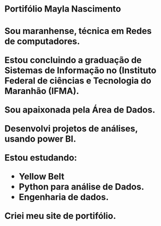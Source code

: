 <h1> Portifólio Mayla Nascimento <h1>

  Sou maranhense, técnica em Redes de computadores.
  
  Estou concluindo a graduação de Sistemas de Informação no (Instituto Federal de ciências e Tecnologia do Maranhão (IFMA).
  
  Sou apaixonada pela Área de Dados.
  
  
  Desenvolvi projetos de análises, usando power BI.

  Estou estudando:
  - Yellow Belt
  - Python para análise de Dados.
  - Engenharia de dados.
  
  
  Criei meu site de portifólio.
  
